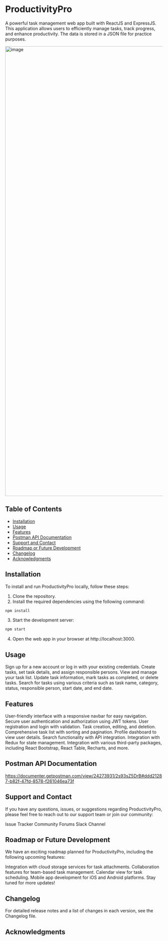 # ProductivityPro

A powerful task management web app built with ReactJS and ExpressJS. This application allows users to efficiently manage tasks, track progress, and enhance productivity. The data is stored in a JSON file for practice purposes.

<img width="1435" alt="image" src="https://github.com/developerhridu/ProductivityPro/assets/72350795/eae48266-0ec2-4f39-8843-3db3527d3820">

## Table of Contents

- [Installation](#installation)
- [Usage](#usage)
- [Features](#features)
- [Postman API Documentation](#postman-api-documentation)
- [Support and Contact](#support-and-contact)
- [Roadmap or Future Development](#roadmap-or-future-development)
- [Changelog](#changelog)
- [Acknowledgments](#acknowledgments)

## Installation

To install and run ProductivityPro locally, follow these steps:

1. Clone the repository.
2. Install the required dependencies using the following command:

```sh
npm install
```

3. Start the development server:

```sh
npm start
```

4. Open the web app in your browser at http://localhost:3000.

## Usage

Sign up for a new account or log in with your existing credentials.
Create tasks, set task details, and assign responsible persons.
View and manage your task list.
Update task information, mark tasks as completed, or delete tasks.
Search for tasks using various criteria such as task name, category, status, responsible person, start date, and end date.

## Features

User-friendly interface with a responsive navbar for easy navigation.
Secure user authentication and authorization using JWT tokens.
User registration and login with validation.
Task creation, editing, and deletion.
Comprehensive task list with sorting and pagination.
Profile dashboard to view user details.
Search functionality with API integration.
Integration with Redux for state management.
Integration with various third-party packages, including React Bootstrap, React Table, Recharts, and more.

## Postman API Documentation

https://documenter.getpostman.com/view/24273931/2s93sZ5DrB#ddd21287-b82f-47fd-8578-f261046ea73f

## Support and Contact

If you have any questions, issues, or suggestions regarding ProductivityPro, please feel free to reach out to our support team or join our community:

Issue Tracker
Community Forums
Slack Channel

## Roadmap or Future Development

We have an exciting roadmap planned for ProductivityPro, including the following upcoming features:

Integration with cloud storage services for task attachments.
Collaboration features for team-based task management.
Calendar view for task scheduling.
Mobile app development for iOS and Android platforms.
Stay tuned for more updates!

## Changelog

For detailed release notes and a list of changes in each version, see the Changelog file.

## Acknowledgments

